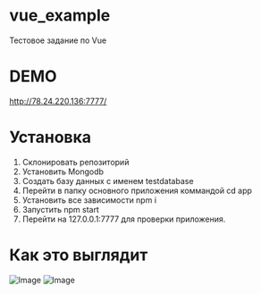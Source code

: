 # vue_example
Тестовое задание по Vue

# DEMO

http://78.24.220.136:7777/

# Установка

1. Склонировать репозиторий
2. Установить Mongodb
3. Создать базу данных с именем testdatabase
4. Перейти в папку основного приложения коммандой cd app
5. Установить все зависимости npm i
6. Запустить npm start
7. Перейти на 127.0.0.1:7777 для проверки приложения.

# Как это выглядит

![Image](https://i.ibb.co/rtCjsKq/1.png)
![Image](https://i.ibb.co/sqjYnbL/2.png)
